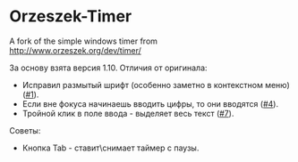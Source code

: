 Orzeszek-Timer
==============

A fork of the simple windows timer from http://www.orzeszek.org/dev/timer/

За основу взята версия 1.10. Отличия от оригинала:

* Исправил размытый шрифт (особенно заметно в контекстном меню) ([#1](https://github.com/pongo/Orzeszek-Timer/issues/1)).
* Если вне фокуса начинаешь вводить цифры, то они вводятся ([#4](https://github.com/pongo/Orzeszek-Timer/issues/4)).
* Тройной клик в поле ввода - выделяет весь текст ([#7](https://github.com/pongo/Orzeszek-Timer/issues/7)).

Советы:
* Кнопка Tab - ставит\снимает таймер с паузы.
